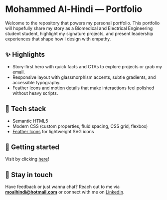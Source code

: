 # Mohammed Al-Hindi — Portfolio
Welcome to the repository that powers my personal portfolio. This portfolio will hopefully share my story as a Biomedical and Electrical Engineering student
student, highlight my signature projects, and present leadership experiences that shape how I design with empathy.

## ✨ Highlights
- Story-first hero with quick facts and CTAs to explore projects or grab my email.
- Responsive layout with glassmorphism accents, subtle gradients, and accessible typography.
- Feather Icons and motion details that make interactions feel polished without heavy scripts.

## 🧰 Tech stack
- Semantic HTML5
- Modern CSS (custom properties, fluid spacing, CSS grid, flexbox)
- [Feather Icons](https://feathericons.com/) for lightweight SVG icons

## 🚀 Getting started
Visit by clicking [here](https://mhmdalhindi.github.io/)!

## 🤝 Stay in touch
Have feedback or just wanna chat? Reach out to me via **moalhindi@hotmail.com** or connect with me on
[LinkedIn](https://www.linkedin.com/in/al-hindi).

